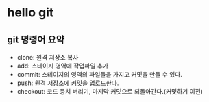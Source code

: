 # hello git

## git 명령어 요약

- clone: 원격 저장소 복사
- add: 스테이지 영역에 작업파일 추가
- commit: 스테이지의 영역의 파일들을 가지고 커밋을 만들 수 있다.
- push: 원격 저장소에 커밋을 업로드한다.
- checkout: 코드 뭉치 버리기, 마지막 커밋으로 되돌아간다.(커밋하기 이전)